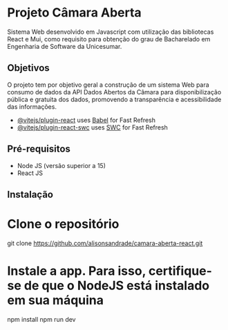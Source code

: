 # Projeto Câmara Aberta 

Sistema Web desenvolvido em Javascript com utilização das bibliotecas React e Mui, como requisito para obtenção do grau de Bacharelado em Engenharia de Software da Unicesumar.

## Objetivos
O projeto tem por objetivo geral a construção de um sistema Web para consumo de dados da API Dados Abertos da Câmara para disponibilização pública e gratuita dos dados, promovendo a transparência e acessibilidade das informações.

- [@vitejs/plugin-react](https://github.com/vitejs/vite-plugin-react/blob/main/packages/plugin-react/README.md) uses [Babel](https://babeljs.io/) for Fast Refresh
- [@vitejs/plugin-react-swc](https://github.com/vitejs/vite-plugin-react-swc) uses [SWC](https://swc.rs/) for Fast Refresh

## Pré-requisitos
- Node JS (versão superior a 15)
- React JS

## Instalação

# Clone o repositório
git clone https://github.com/alisonsandrade/camara-aberta-react.git

# Instale a app. Para isso, certifique-se de que o NodeJS está instalado em sua máquina
npm install
npm run dev
